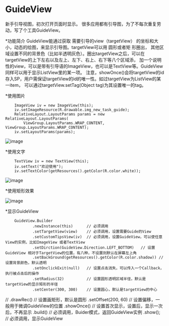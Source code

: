 # GuideView
新手引导视图，初次打开页面时显示。
很多应用都有引导图，为了不每次重复劳动，写了个工具GuideView。

*功能简介
    GuideView能通过获取 需要引导的view（targetView） 的坐标和大小，动态的绘图，来显示引导图。targetView可以用 圆形或者矩 形圈出，
其他区域设置不同的背景色（比如半透明灰色）。圈出targetView之后，可以在targetView的上下左右以及左上、左下、右上、右下等八个区域添，
加一个说明性的view，可以是带有引导语的ImageView，也可以是TextView等。GuideView同样可以用于显示ListView里的某一项。
    注意，showOnce()会将targetView的id存入SP，用户需保证targetView的id的唯一性。如过targetView为ListView的某一item，
    可以通过targetView.setTag(Object tag)为其设置唯一的tag。


*使用图片


        ImageView iv = new ImageView(this);
        iv.setImageResource(R.drawable.img_new_task_guide);
        RelativeLayout.LayoutParams params = new RelativeLayout.LayoutParams(
            ViewGroup.LayoutParams.WRAP_CONTENT, ViewGroup.LayoutParams.WRAP_CONTENT);
        iv.setLayoutParams(params);

![image](https://github.com/laxian/GuideView/blob/develop/app/snapshot1.jpeg)

*使用文字

        TextView iv = new TextView(this);
        iv.setText("欢迎使用");
        iv.setTextColor(getResources().getColor(R.color.white));
        
![image](https://github.com/laxian/GuideView/blob/develop/app/snapshot2.jpeg)

*使用矩形效果

![image](https://github.com/laxian/GuideView/blob/develop/app/snapshot3.png)

*显示GuideView

        GuideView.Builder
                .newInstance(this)      // 必须调用
                .setTargetView(view)    // 必须调用，设置需要Guide的View
                .setCustomTipsView(iv)  // 必须调用，设置GuideView，可以使任意View的实例，比如ImageView 或者TextView
                .setDirction(GuideView.Direction.LEFT_BOTTOM)   // 设置GuideView 相对于TargetView的位置，有八种，不设置则默认在屏幕左上角
                .setBackGround(getResources().getColor(R.color.shadow)) // 设置背景颜色，默认透明
                .setOnclickExit(null)   // 设置点击消失，可以传入一个Callback，执行被点击后的操作
                .setRadius(32)          // 设置圆形透明区域半径，默认是targetView的显示矩形的半径
                .setCenter(300, 300)    // 设置圆心，默认是targetView的中心
//              .drawRec()              // 设置画矩形，默认是圆形
                .setOffset(200, 60)     // 设置偏移，一般用于微调GuideView的位置
                .showOnce()             // 设置首次显示，设置后，显示一次后，不再显示
                .build()                // 必须调用，Buider模式，返回GuideView实例
                .show();                // 必须调用，显示GuideView
